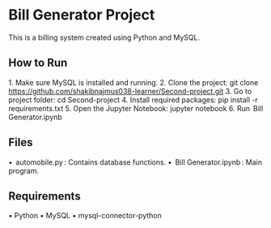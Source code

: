 # Bill Generator Project

This is a billing system created using Python and MySQL.

## How to Run

1.⁠ ⁠Make sure MySQL is installed and running.
2.⁠ ⁠Clone the project:
   git clone https://github.com/shakibnajmus038-learner/Second-project.git
3.⁠ ⁠Go to project folder:
   cd Second-project
4.⁠ ⁠Install required packages:
   pip install -r requirements.txt
5.⁠ ⁠Open the Jupyter Notebook:
   jupyter notebook
6.⁠ ⁠Run ⁠ Bill Generator.ipynb ⁠

## Files

•⁠  ⁠⁠ automobile.py ⁠: Contains database functions.
•⁠  ⁠⁠ Bill Generator.ipynb ⁠: Main program.

## Requirements
•⁠  ⁠Python
•⁠  ⁠MySQL
•⁠  ⁠mysql-connector-python
